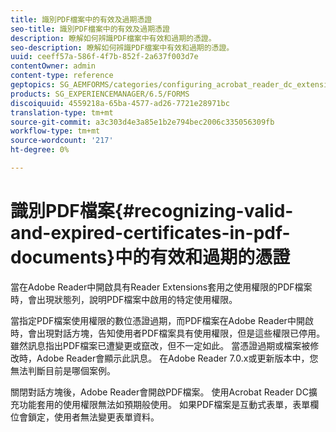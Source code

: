 ```yaml
---
title: 識別PDF檔案中的有效及過期憑證
seo-title: 識別PDF檔案中的有效及過期憑證
description: 瞭解如何辨識PDF檔案中有效和過期的憑證。
seo-description: 瞭解如何辨識PDF檔案中有效和過期的憑證。
uuid: ceeff57a-586f-4f7b-852f-2a637f003d7e
contentOwner: admin
content-type: reference
geptopics: SG_AEMFORMS/categories/configuring_acrobat_reader_dc_extensions
products: SG_EXPERIENCEMANAGER/6.5/FORMS
discoiquuid: 4559218a-65ba-4577-ad26-7721e28971bc
translation-type: tm+mt
source-git-commit: a3c303d4e3a85e1b2e794bec2006c335056309fb
workflow-type: tm+mt
source-wordcount: '217'
ht-degree: 0%

---
```



# 識別PDF檔案{#recognizing-valid-and-expired-certificates-in-pdf-documents}中的有效和過期的憑證

當在Adobe Reader中開啟具有Reader Extensions套用之使用權限的PDF檔案時，會出現狀態列，說明PDF檔案中啟用的特定使用權限。

當指定PDF檔案使用權限的數位憑證過期，而PDF檔案在Adobe Reader中開啟時，會出現對話方塊，告知使用者PDF檔案具有使用權限，但是這些權限已停用。 雖然訊息指出PDF檔案已遭變更或竄改，但不一定如此。 當憑證過期或檔案被修改時，Adobe Reader會顯示此訊息。 在Adobe Reader 7.0.x或更新版本中，您無法判斷目前是哪個案例。

關閉對話方塊後，Adobe Reader會開啟PDF檔案。 使用Acrobat Reader DC擴充功能套用的使用權限無法如預期般使用。 如果PDF檔案是互動式表單，表單欄位會鎖定，使用者無法變更表單資料。
